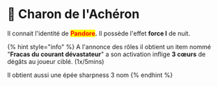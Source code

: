 # 👻 Charon de l'Achéron

Il connait l'identité de <mark style="color:red;">**Pandore**</mark>**.**                                                                                                                      Il possède l'effet **force I** de nuit.

{% hint style="info" %}
A l'annonce des rôles il obtient un item nommé "**Fracas du courant dévastateur**" a son activation inflige **3 cœurs** de dégâts au joueur ciblé. (1x/5mins)&#x20;

Il obtient aussi une épée sharpness 3 nom
{% endhint %}
